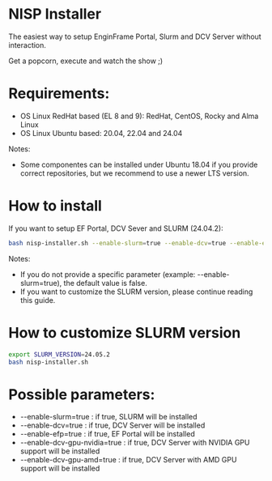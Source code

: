 # NISP Installer

The easiest way to setup EnginFrame Portal, Slurm and DCV Server without interaction.

Get a popcorn, execute and watch the show ;)

# Requirements:

* OS Linux RedHat based (EL 8 and 9): RedHat, CentOS, Rocky and Alma Linux
* OS Linux Ubuntu based: 20.04, 22.04 and 24.04

Notes:
- Some componentes can be installed under Ubuntu 18.04 if you provide correct repositories, but we recommend to use a newer LTS version.

# How to install

If you want to setup EF Portal, DCV Sever and SLURM (24.04.2):

```bash
bash nisp-installer.sh --enable-slurm=true --enable-dcv=true --enable-efp=true
```

Notes:
- If you do not provide a specific parameter (example: --enable-slurm=true), the default value is false.
- If you want to customize the SLURM version, please continue reading this guide.

# How to customize SLURM version

```bash
export SLURM_VERSION=24.05.2
bash nisp-installer.sh
```

# Possible parameters:

* --enable-slurm=true : if true, SLURM will be installed
* --enable-dcv=true : if true, DCV Server will be installed 
* --enable-efp=true : if true, EF Portal will be installed 
* --enable-dcv-gpu-nvidia=true : if true, DCV Server with NVIDIA GPU support will be installed
* --enable-dcv-gpu-amd=true : if true, DCV Server with AMD GPU support will be installed
